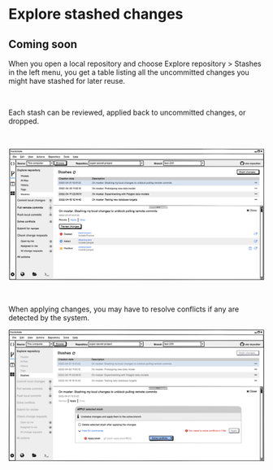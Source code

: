 # Explore stashed changes

## Coming soon

When you open a local repository and choose Explore repository \> Stashes in the left menu, you get a table listing all the uncommitted changes you might have stashed for later reuse.

&nbsp;

Each stash can be reviewed, applied back to uncommitted changes, or dropped.

&nbsp;

![Image](<lib/Workgroup%20explore%20stashes.png>)

&nbsp;

When applying changes, you may have to resolve conflicts if any are detected by the system.

![Workgroup explore stashes solve conflicts](<lib/Workgroup%20explore%20stashes%20solve%20conflicts.png>)
